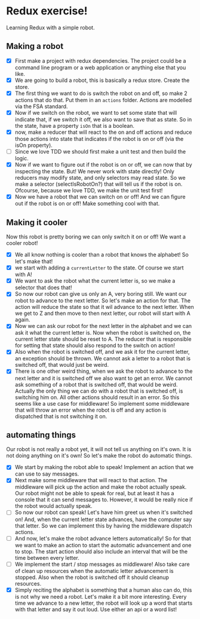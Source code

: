 # Redux exercise!
Learning Redux with a simple robot.

## Making a robot

 - [x] First make a project with redux dependencies. The project could be a command line program or a web application or anything else that you like.
 - [x] We are going to build a robot, this is basically a redux store. Create the store.
 - [x] The first thing we want to do is switch the robot on and off, so make 2 actions that do that. Put them in an `actions` folder. Actions are modelled via the FSA standard.
 - [x] Now if we switch on the robot, we want to set some state that will indicate that, if we switch it off, we also want to save that as state. So in the state, have a property `isOn` that is a boolean.
 - [x] now, make a reducer that will react to the on and off actions and reduce those actions into state that indicates if the robot is on or off (via the isOn property). 
 - [ ] Since we love TDD we should first make a unit test and then build the logic.
 - [x] Now if we want to figure out if the robot is on or off, we can now that by inspecting the state. But! We never work with state directly! Only reducers may modify state, and only selectors may read state. So we make a selector (selectIsRobotOn?) that will tell us if the robot is on. Ofcourse, because we love TDD, we make the unit test first!
 - [x] Now we have a robot that we can switch on or off! And we can figure out if the robot is on or off! Make something cool with that.

## Making it cooler

Now this robot is pretty boring we can only switch it on or off! We want a
cooler robot!

 - [x] We all know nothing is cooler than a robot that knows the alphabet! So let's make that!
 - [x] we start with adding a `currentLetter` to the state. Of course we start with A!
 - [x] We want to ask the robot what the current letter is, so we make a selector that does that!
 - [x] So now our robot can give us only an A, very boring still. We want our robot to advance to the next letter. So let's make an action for that. The action will reduce the state so that it wil advance to the next letter. When we get to Z and then move to then next letter, our robot will start with A again.
 - [x] Now we can ask our robot for the next letter in the alphabet and we can ask it what the current letter is. Now when the robot is switched on, the current letter state should be reset to A. The reducer that is responsible for setting that state should also respond to the switch on action!
 - [x] Also when the robot is switched off, and we ask it for the current letter, an exception should be thrown. We cannot ask a letter to a robot that is switched off, that would just be weird.
 - [x] There is one other weird thing, when we ask the robot to advance to the next letter and it is switched off we also want to get an error. We cannot ask something of a robot that is switched off, that would be weird. Actually the only thing we can do with a robot that is switched off, is switching him on. All other actions should result in an error. So this seems like a use case for middleware! So implement some middleware that will throw an error when the robot is off and any action is dispatched that is not switching it on.

## automating things

Our robot is not really a robot yet, it will not tell us anything on it's own. It is not doing anything on it's own! So let's make the robot do automatic things.

 - [x] We start by making the robot able to speak! Implement an action that we can use to say messages.
 - [x] Next make some middleware that will react to that action. The middleware will pick up the action and make the robot actually speak. Our robot might not be able to speak for real, but at least it has a console that it can send messages to. However, it would be really nice if the robot would actually speak.
 - [ ] So now our robot can speak! Let's have him greet us when it's switched on! And, when the current letter state advances, have the computer say that letter. So we can implement this by having the middleware dispatch actions.
 - [ ] And now, let's make the robot advance letters automatically! So for that we want to make an action to start the automatic advancement and one to stop. The start action should also include an interval that will be the time between every letter.
 - [ ] We implement the start / stop messages as middleware! Also take care of clean up resources when the automatic letter advancement is stopped. Also when the robot is switched off it should cleanup resources.
 - [x] Simply reciting the alphabet is something that a human also can do, this is not why we need a robot. Let's make it a bit more interesting. Every time we advance to a new letter, the robot will look up a word that starts with that letter and say it out loud. Use either an api or a word list!

